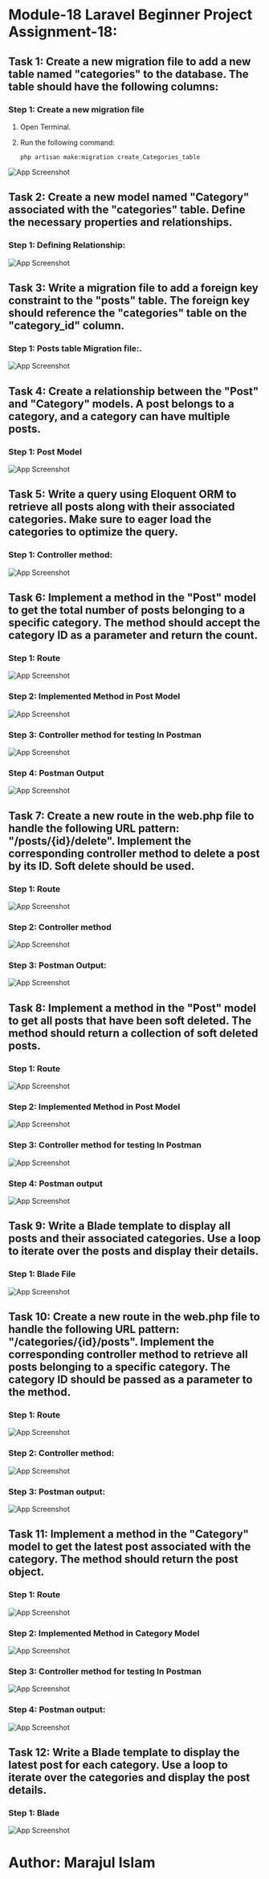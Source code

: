 # Module-18 Laravel Beginner Project Assignment-18:

## Task 1: Create a new migration file to add a new table named "categories" to the database. The table should have the following columns:
### Step 1: Create a new migration file

1. Open Terminal.
2. Run the following command:

    ```shell
    php artisan make:migration create_Categories_table
    ```
![App Screenshot](https://github.com/junaid-mij/Practice-Laravel/blob/Practice-Laravel/Module-18%20Laravel%20Foundation%20Step-17/Assignment-18/Document/Task-1/1.png)

## Task 2: Create a new model named "Category" associated with the "categories" table. Define the necessary properties and relationships.
### Step 1: Defining Relationship:

![App Screenshot](https://github.com/junaid-mij/Practice-Laravel/blob/Practice-Laravel/Module-18%20Laravel%20Foundation%20Step-17/Assignment-18/Document/Task-2/1.png)

## Task 3: Write a migration file to add a foreign key constraint to the "posts" table. The foreign key should reference the "categories" table on the "category_id" column.
### Step 1: Posts table Migration file:.

![App Screenshot](https://github.com/junaid-mij/Practice-Laravel/blob/Practice-Laravel/Module-18%20Laravel%20Foundation%20Step-17/Assignment-18/Document/Task-3/1.png)

## Task 4: Create a relationship between the "Post" and "Category" models. A post belongs to a category, and a category can have multiple posts.
### Step 1: Post Model

![App Screenshot](https://github.com/junaid-mij/Practice-Laravel/blob/Practice-Laravel/Module-18%20Laravel%20Foundation%20Step-17/Assignment-18/Document/Task-4/1.png)

## Task 5: Write a query using Eloquent ORM to retrieve all posts along with their associated categories. Make sure to eager load the categories to optimize the query.
### Step 1: Controller method:

![App Screenshot](https://github.com/junaid-mij/Practice-Laravel/blob/Practice-Laravel/Module-18%20Laravel%20Foundation%20Step-17/Assignment-18/Document/Task-5/1.png)

## Task 6: Implement a method in the "Post" model to get the total number of posts belonging to a specific category. The method should accept the category ID as a parameter and return the count.
### Step 1: Route

![App Screenshot](https://github.com/junaid-mij/Practice-Laravel/blob/Practice-Laravel/Module-18%20Laravel%20Foundation%20Step-17/Assignment-18/Document/Task-6/1.png)
### Step 2: Implemented Method in Post Model
![App Screenshot](https://github.com/junaid-mij/Practice-Laravel/blob/Practice-Laravel/Module-18%20Laravel%20Foundation%20Step-17/Assignment-18/Document/Task-6/2.png)
### Step 3: Controller method for testing In Postman
![App Screenshot](https://github.com/junaid-mij/Practice-Laravel/blob/Practice-Laravel/Module-18%20Laravel%20Foundation%20Step-17/Assignment-18/Document/Task-6/3.png)
### Step 4: Postman Output
![App Screenshot](https://github.com/junaid-mij/Practice-Laravel/blob/Practice-Laravel/Module-18%20Laravel%20Foundation%20Step-17/Assignment-18/Document/Task-6/4.png)

## Task 7: Create a new route in the web.php file to handle the following URL pattern: "/posts/{id}/delete". Implement the corresponding controller method to delete a post by its ID. Soft delete should be used.

### Step 1: Route

![App Screenshot](https://github.com/junaid-mij/Practice-Laravel/blob/Practice-Laravel/Module-18%20Laravel%20Foundation%20Step-17/Assignment-18/Document/Task-8/1.png)
### Step 2: Controller method

![App Screenshot](https://github.com/junaid-mij/Practice-Laravel/blob/Practice-Laravel/Module-18%20Laravel%20Foundation%20Step-17/Assignment-18/Document/Task-7/2.png)
### Step 3: Postman Output:

![App Screenshot](https://github.com/junaid-mij/Practice-Laravel/blob/Practice-Laravel/Module-18%20Laravel%20Foundation%20Step-17/Assignment-18/Document/Task-7/2.png)

## Task 8: Implement a method in the "Post" model to get all posts that have been soft deleted. The method should return a collection of soft deleted posts.

### Step 1: Route

![App Screenshot](https://github.com/junaid-mij/Practice-Laravel/blob/Practice-Laravel/Module-18%20Laravel%20Foundation%20Step-17/Assignment-18/Document/Task-8/1.png)
### Step 2: Implemented Method in Post Model

![App Screenshot](https://github.com/junaid-mij/Practice-Laravel/blob/Practice-Laravel/Module-18%20Laravel%20Foundation%20Step-17/Assignment-18/Document/Task-8/2.png)
### Step 3: Controller method for testing In Postman

![App Screenshot](https://github.com/junaid-mij/Practice-Laravel/blob/Practice-Laravel/Module-18%20Laravel%20Foundation%20Step-17/Assignment-18/Document/Task-8/3.png)
### Step 4: Postman output

![App Screenshot](https://github.com/junaid-mij/Practice-Laravel/blob/Practice-Laravel/Module-18%20Laravel%20Foundation%20Step-17/Assignment-18/Document/Task-8/4.png)

## Task 9: Write a Blade template to display all posts and their associated categories. Use a loop to iterate over the posts and display their details.

### Step 1: Blade File

![App Screenshot](https://github.com/junaid-mij/Practice-Laravel/blob/Practice-Laravel/Module-18%20Laravel%20Foundation%20Step-17/Assignment-18/Document/Task-9/1.png)

## Task 10: Create a new route in the web.php file to handle the following URL pattern: "/categories/{id}/posts". Implement the corresponding controller method to retrieve all posts belonging to a specific category. The category ID should be passed as a parameter to the method.

### Step 1: Route

![App Screenshot](https://github.com/junaid-mij/Practice-Laravel/blob/Practice-Laravel/Module-18%20Laravel%20Foundation%20Step-17/Assignment-18/Document/Task-10/1.png)
### Step 2: Controller method:

![App Screenshot](https://github.com/junaid-mij/Practice-Laravel/blob/Practice-Laravel/Module-18%20Laravel%20Foundation%20Step-17/Assignment-18/Document/Task-10/2.png)
### Step 3: Postman output:

![App Screenshot](https://github.com/junaid-mij/Practice-Laravel/blob/Practice-Laravel/Module-18%20Laravel%20Foundation%20Step-17/Assignment-18/Document/Task-10/3.png)

## Task 11: Implement a method in the "Category" model to get the latest post associated with the category. The method should return the post object.

### Step 1: Route

![App Screenshot](https://github.com/junaid-mij/Practice-Laravel/blob/Practice-Laravel/Module-18%20Laravel%20Foundation%20Step-17/Assignment-18/Document/Task-11/1.png)
### Step 2: Implemented Method in Category Model

![App Screenshot](https://github.com/junaid-mij/Practice-Laravel/blob/Practice-Laravel/Module-18%20Laravel%20Foundation%20Step-17/Assignment-18/Document/Task-11/2.png)
### Step 3: Controller method for testing In Postman

![App Screenshot](https://github.com/junaid-mij/Practice-Laravel/blob/Practice-Laravel/Module-18%20Laravel%20Foundation%20Step-17/Assignment-18/Document/Task-11/3.png)
### Step 4: Postman output:

![App Screenshot](https://github.com/junaid-mij/Practice-Laravel/blob/Practice-Laravel/Module-18%20Laravel%20Foundation%20Step-17/Assignment-18/Document/Task-11/4.png)

## Task 12: Write a Blade template to display the latest post for each category. Use a loop to iterate over the categories and display the post details.

### Step 1: Blade

![App Screenshot](https://github.com/junaid-mij/Practice-Laravel/blob/Practice-Laravel/Module-18%20Laravel%20Foundation%20Step-17/Assignment-18/Document/Task-12/1.png)


# Author: Marajul Islam
